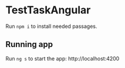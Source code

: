 # TestTaskAngular



Run `npm i` to install needed passages.

## Running app

Run `ng s` to start the app: http://localhost:4200

